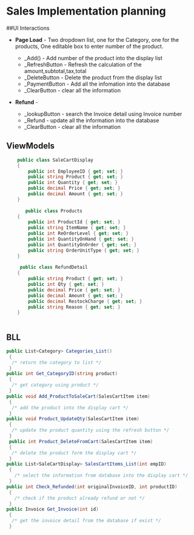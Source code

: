 # Sales Implementation planning
##UI Interactions 
- **Page Load** - Two dropdown list, one for the Category, one for the products, One editable box to enter number of the product.
 
  - _Add() - Add number of the product into the display list
  - _RefreshButton - Refresh the calculation of the amount,subtotal,tax,total
  - _DeleteButton - Delete the product from the display list 
  - _PaymentButton - Add all the infomation into the database
  - _ClearButton - clear all the information
- **Refund** -
  - _lookupButton - search the Invoice detail using Invoice number 
  - _Refund - update all the information into the database
  - _ClearButton - clear all the information
  
## ViewModels
```csharp
    public class SaleCartDisplay
    {
        public int EmployeeID { get; set; }
        public string Product { get; set; }
        public int Quantity { get; set; }
        public decimal Price { get; set; }
        public decimal Amount { get; set; }
    }
    
       public class Products
    {
        public int ProductId { get; set; }
        public string ItemName { get; set; }
        public int ReOrderLevel { get; set; }
        public int QuantityOnHand { get; set; }
        public int QuantityOnOrder { get; set; }
        public string OrderUnitType { get; set; }
    }
    
     public class RefundDetail
    {
        public string Product { get; set; }
        public int Qty { get; set; }
        public decimal Price { get; set; }
        public decimal Amount { get; set; }
        public decimal RestockCharge { get; set; }        
        public string Reason { get; set; }
    }
    
```


## BLL
```csharp
public List<Category> Categories_List()
 {
  /* return the category to list */
 }
public int Get_CategoryID(string product)
 {
  /* get category using product */
 }
public void Add_ProductToSaleCart(SalesCartItem item)
 {
  /* add the product into the display cart */
 }
public void Product_UpdateQty(SalesCartItem item)
 {
  /* update the product quantity using the refresh button */
 }
 public int Product_DeleteFromCart(SalesCartItem item)
 {
  /* delete the product form the display cart */
 }
public List<SaleCartDisplay> SalesCartItems_List(int empID)
 {
   /* select the information from database into the display cart */
 }
public int Check_Refunded(int originalInvoiceID, int productID)
 {
   /* check if the product already refund or not */
 }
public Invoice Get_Invoice(int id)
 {
  /* get the invoice detail from the database if exist */
 }

```
